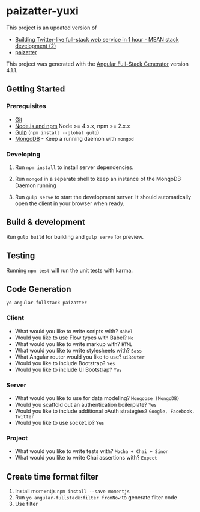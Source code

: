 # paizatter-yuxi

This project is an updated version of

- [Building Twitter-like full-stack web service in 1 hour - MEAN stack development (2)](http://engineering.paiza.io/entry/2015/07/09/154028)
- [paizatter](https://github.com/gi-no/paizatter)

This project was generated with the [Angular Full-Stack Generator](https://github.com/DaftMonk/generator-angular-fullstack) version 4.1.1.

## Getting Started

### Prerequisites

- [Git](https://git-scm.com/)
- [Node.js and npm](nodejs.org) Node >= 4.x.x, npm >= 2.x.x
- [Gulp](http://gulpjs.com/) (`npm install --global gulp`)
- [MongoDB](https://www.mongodb.org/) - Keep a running daemon with `mongod`

### Developing

1. Run `npm install` to install server dependencies.

2. Run `mongod` in a separate shell to keep an instance of the MongoDB Daemon running

3. Run `gulp serve` to start the development server. It should automatically open the client in your browser when ready.

## Build & development

Run `gulp build` for building and `gulp serve` for preview.

## Testing

Running `npm test` will run the unit tests with karma.

## Code Generation

`yo angular-fullstack paizatter`

### Client
- What would you like to write scripts with? `Babel`
- Would you like to use Flow types with Babel? `No`
- What would you like to write markup with? `HTML`
- What would you like to write stylesheets with? `Sass`
- What Angular router would you like to use? `uiRouter`
- Would you like to include Bootstrap? `Yes`
- Would you like to include UI Bootstrap? `Yes`

### Server
- What would you like to use for data modeling? `Mongoose (MongoDB)`
- Would you scaffold out an authentication boilerplate? `Yes`
- Would you like to include additional oAuth strategies? `Google, Facebook, Twitter`
- Would you like to use socket.io? `Yes`

### Project
- What would you like to write tests with? `Mocha + Chai + Sinon`
- What would you like to write Chai assertions with? `Expect`

## Create time format filter

1. Install momentjs `npm install --save momentjs`
2. Run `yo angular-fullstack:filter fromNow` to generate filter code
3. Use filter

